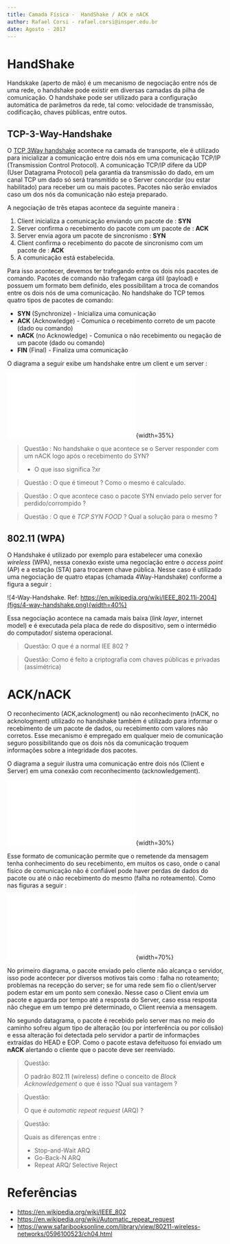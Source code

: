 ```yaml
---
title: Camada Física -  HandShake / ACK e nACK
author: Rafael Corsi - rafael.corsi@insper.edu.br
date: Agosto - 2017
---
```


# HandShake

Handskake (aperto de mão) é um mecanismo de negociação entre nós de uma rede, o handshake pode existir em diversas camadas da pilha de comunicação. O handshake pode ser utilizado para a configuração automática de parâmetros da rede, tal como: velocidade de transmissão, codificação, chaves públicas, entre outos.


## TCP-3-Way-Handshake

O [TCP 3Way handshake](https://en.wikipedia.org/wiki/Transmission_Control_Protocol#Connection_establishment) acontece na camada de transporte, ele é utilizado para inicializar a comunicação entre dois nós em uma comunicação TCP/IP (Transmission Control Protocol). A comunicação TCP/IP difere da UDP (User Datagrama Protocol) pela garantia da transmissão do dado, em um canal TCP um dado só será transmitido se o Server concordar (ou estar habilitado) para receber um ou mais pacotes. Pacotes não serão enviados caso um dos nós da comunicação não esteja preparado.

A negociação de três etapas acontece da seguinte maneira :

1. Client inicializa a comunicação enviando um pacote de : **SYN**
1. Server confirma o recebimento do pacote com um pacote de : **ACK**
1. Server envia agora um pacote de sincronismo : **SYN**
1. Client confirma o recebimento do pacote de sincronismo com um pacote de : **ACK**
1. A comunicação está estabelecida.

Para isso acontecer, devemos ter trafegando entre os dois nós pacotes de comando. Pacotes de comando não trafegam carga útil (payload) e possuem um formato bem definido, eles possibilitam a troca de comandos entre os dois nós de uma comunicação. No handshake do TCP temos quatro tipos de pacotes de comando:

- **SYN** (Synchronize) - Inicializa uma comunicação
- **ACK** (Acknowledge) - Comunica o recebimento correto de um pacote (dado ou comando)
- **nACK** (no Acknowledge) - Comunica o não recebimento ou negação de um pacote (dado ou comando)
- **FIN** (Final) - Finaliza uma comunicação

O diagrama a seguir exibe um handshake entre um client e um server :

![TCP-3-Way-Handshake](figs/3wayhandshake.pdf){width=35%}

> Questão :
> No handshake o que acontece se o Server responder com um nACK logo após o recebimento do SYN?
>
> - O que isso significa ?xr

> Questão :
> O que é timeout ? Como o mesmo é calculado.

> Questão :
> O que acontece caso o pacote SYN enviado pelo server for perdido/corrompido ?

> Questão :
> O que é *TCP SYN FOOD* ? Qual a solução para o mesmo ?


## 802.11 (WPA)

O Handshake é utilizado por exemplo para estabelecer uma conexão *wireless* (WPA), nessa conexão existe uma negociação entre o *access point* (AP) e a estação (STA) para trocarem chave pública. Nesse caso é utilizado uma negociação de quatro etapas (chamada 4Way-Handshake) conforme a figura a seguir :

![4-Way-Handshake. Ref: https://en.wikipedia.org/wiki/IEEE_802.11i-2004](figs/4-way-handshake.png){width=40%}

Essa negociação acontece na camada mais baixa (*link layer*, internet model) e é executada pela placa de rede do dispositivo, sem o intermédio do computador/ sistema operacional.

> Questão:
> O que é a normal IEE 802 ? 

> Questão:
> Como é feito a criptografia com chaves públicas e privadas (assimétrica)

# ACK/nACK

O reconhecimento (ACK,acknologment) ou não reconhecimento (nACK, no acknologment) utilizado no handshake também é utilizado para informar o recebimento de um pacote de dados, ou recebimento com valores não corretos. Esse mecanismo é empregado em qualquer meio de comunicação seguro possibilitando que os dois nós da comunicação troquem informações sobre a integridade dos pacotes.

O diagrama a seguir ilustra uma comunicação entre dois nós (Client e Server) em uma conexão com reconhecimento (acknowledgement).

![ACKs positivos](figs/ack1.pdf){width=30%}

Esse formato de comunicação permite que o remetende da mensagem tenha conhecimento do seu recebimento, em muitos os caso, onde o canal físico de comunicação não é confiável pode haver perdas de dados do pacote ou até o não recebimento do mesmo (falha no roteamento). Como nas figuras a seguir :

![Falhas na comunicação](figs/ack23.pdf){width=70%}

No primeiro diagrama, o pacote enviado pelo cliente não alcança o servidor, isso pode acontecer por diversos motivos tais como : falha no roteamento; problemas na recepção do server; se for uma rede sem fio o client/server podem estar em um ponto sem conexão. Nesse caso o Client envia um pacote e aguarda por tempo até a resposta do Server, caso essa resposta não chegue em um tempo pré determinado, o Client reenvia a mensagem.

No segundo datagrama, o pacote é recebido pelo server mas no meio do caminho sofreu algum tipo de alteração (ou por interferência ou por colisão) e essa alteração foi detectada pelo servidor a partir de informações extraídas do HEAD e EOP. Como o pacote estava defeituoso foi enviado um **nACK** alertando o cliente que o pacote deve ser reenviado.

> Questão:
>
> O padrão 802.11 (wireless) define o conceito de *Block Acknowledgement* o que é isso ?Qual sua vantagem ?

> Questão:
>
> O que é *automatic repeat request* (ARQ) ?

> Questão:
>
> Quais as diferenças entre :
>
> - Stop-and-Wait ARQ
> - Go-Back-N ARQ
> - Repeat ARQ/ Selective Reject

# Referências 

- https://en.wikipedia.org/wiki/IEEE_802
- https://en.wikipedia.org/wiki/Automatic_repeat_request
- https://www.safaribooksonline.com/library/view/80211-wireless-networks/0596100523/ch04.html
